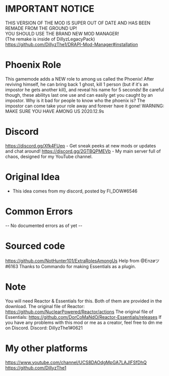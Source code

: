 # IMPORTANT NOTICE
THIS VERSION OF THE MOD IS SUPER OUT OF DATE AND HAS BEEN REMADE FROM THE GROUND UP!<br>
YOU SHOULD USE THE BRAND NEW MOD MANAGER!<br>
(The remake is inside of DillyzLegacyPack)<br>
https://github.com/DillyzThe1/DRAPI-Mod-Manager#installation

# Phoenix Role
This gamemode adds a NEW role to among us called the Phoenix! After reviving himself, he can bring back 1 ghost, kill 1 person (but if it's an impostor he gets another kill), and reveal his name for 5 seconds! Be careful though, these abilitys last one use and can easily get you caught by an impostor. Why is it bad for people to know who the phoenix is? The impostor can come take your role away and forever have it gone!
WARNING: MAKE SURE YOU HAVE AMONG US 2020.12.9s

# Discord
https://discord.gg/Xfk4FUep - Get sneak peeks at new mods or updates and chat around!
https://discord.gg/2GTBQPMEVb - My main server full of chaos, designed for my YouTube channel.

# Original Idea
- This idea comes from my discord, posted by FI_DOW#6546

# Common Errors
-- No documented errors as of yet --

# Sourced code
https://github.com/NotHunter101/ExtraRolesAmongUs
Help from @Enzøツ#6163
Thanks to Commando for making Essentials as a plugin.

# Note
You will need Reactor & Essentials for this. Both of them are provided in the download.
The original file of Reactor: https://github.com/NuclearPowered/Reactor/actions
The original file of Essentials: https://github.com/DorCoMaNdO/Reactor-Essentials/releases
If you have any problems with this mod or me as a creator, feel free to dm me on Discord.
Discord: DillyzThe1#0621

# My other platforms
https://www.youtube.com/channel/UCS8DAOdgMpGA7LAJlFSfDhQ
https://github.com/DillyzThe1
